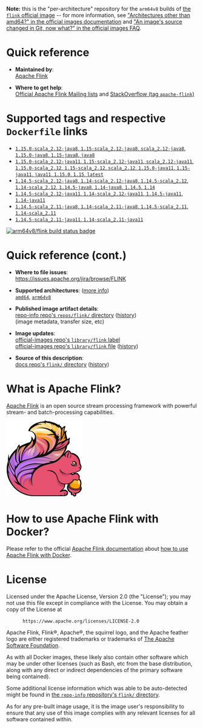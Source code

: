 <!--

********************************************************************************

WARNING:

    DO NOT EDIT "flink/README.md"

    IT IS AUTO-GENERATED

    (from the other files in "flink/" combined with a set of templates)

********************************************************************************

-->

**Note:** this is the "per-architecture" repository for the `arm64v8` builds of [the `flink` official image](https://hub.docker.com/_/flink) -- for more information, see ["Architectures other than amd64?" in the official images documentation](https://github.com/docker-library/official-images#architectures-other-than-amd64) and ["An image's source changed in Git, now what?" in the official images FAQ](https://github.com/docker-library/faq#an-images-source-changed-in-git-now-what).

# Quick reference

-	**Maintained by**:  
	[Apache Flink](https://flink.apache.org/community.html#people)

-	**Where to get help**:  
	[Official Apache Flink Mailing lists](https://flink.apache.org/community.html#mailing-lists) and [StackOverflow (tag `apache-flink`)](https://stackoverflow.com/questions/tagged/apache-flink)

# Supported tags and respective `Dockerfile` links

-	[`1.15.0-scala_2.12-java8`, `1.15-scala_2.12-java8`, `scala_2.12-java8`, `1.15.0-java8`, `1.15-java8`, `java8`](https://github.com/apache/flink-docker/blob/61ff8a04ee483930d1da5b585c5101d7ffc500a0/1.15/scala_2.12-java8-debian/Dockerfile)
-	[`1.15.0-scala_2.12-java11`, `1.15-scala_2.12-java11`, `scala_2.12-java11`, `1.15.0-scala_2.12`, `1.15-scala_2.12`, `scala_2.12`, `1.15.0-java11`, `1.15-java11`, `java11`, `1.15.0`, `1.15`, `latest`](https://github.com/apache/flink-docker/blob/61ff8a04ee483930d1da5b585c5101d7ffc500a0/1.15/scala_2.12-java11-debian/Dockerfile)
-	[`1.14.5-scala_2.12-java8`, `1.14-scala_2.12-java8`, `1.14.5-scala_2.12`, `1.14-scala_2.12`, `1.14.5-java8`, `1.14-java8`, `1.14.5`, `1.14`](https://github.com/apache/flink-docker/blob/bf3014dc4e866d0d213a45cea17010c2380b7e6b/1.14/scala_2.12-java8-debian/Dockerfile)
-	[`1.14.5-scala_2.12-java11`, `1.14-scala_2.12-java11`, `1.14.5-java11`, `1.14-java11`](https://github.com/apache/flink-docker/blob/bf3014dc4e866d0d213a45cea17010c2380b7e6b/1.14/scala_2.12-java11-debian/Dockerfile)
-	[`1.14.5-scala_2.11-java8`, `1.14-scala_2.11-java8`, `1.14.5-scala_2.11`, `1.14-scala_2.11`](https://github.com/apache/flink-docker/blob/bf3014dc4e866d0d213a45cea17010c2380b7e6b/1.14/scala_2.11-java8-debian/Dockerfile)
-	[`1.14.5-scala_2.11-java11`, `1.14-scala_2.11-java11`](https://github.com/apache/flink-docker/blob/bf3014dc4e866d0d213a45cea17010c2380b7e6b/1.14/scala_2.11-java11-debian/Dockerfile)

[![arm64v8/flink build status badge](https://img.shields.io/jenkins/s/https/doi-janky.infosiftr.net/job/multiarch/job/arm64v8/job/flink.svg?label=arm64v8/flink%20%20build%20job)](https://doi-janky.infosiftr.net/job/multiarch/job/arm64v8/job/flink/)

# Quick reference (cont.)

-	**Where to file issues**:  
	https://issues.apache.org/jira/browse/FLINK

-	**Supported architectures**: ([more info](https://github.com/docker-library/official-images#architectures-other-than-amd64))  
	[`amd64`](https://hub.docker.com/r/amd64/flink/), [`arm64v8`](https://hub.docker.com/r/arm64v8/flink/)

-	**Published image artifact details**:  
	[repo-info repo's `repos/flink/` directory](https://github.com/docker-library/repo-info/blob/master/repos/flink) ([history](https://github.com/docker-library/repo-info/commits/master/repos/flink))  
	(image metadata, transfer size, etc)

-	**Image updates**:  
	[official-images repo's `library/flink` label](https://github.com/docker-library/official-images/issues?q=label%3Alibrary%2Fflink)  
	[official-images repo's `library/flink` file](https://github.com/docker-library/official-images/blob/master/library/flink) ([history](https://github.com/docker-library/official-images/commits/master/library/flink))

-	**Source of this description**:  
	[docs repo's `flink/` directory](https://github.com/docker-library/docs/tree/master/flink) ([history](https://github.com/docker-library/docs/commits/master/flink))

# What is Apache Flink?

[Apache Flink](https://flink.apache.org/) is an open source stream processing framework with powerful stream- and batch-processing capabilities.

![logo](https://raw.githubusercontent.com/docker-library/docs/71398f44551617e3934a86b4b7a3c770ae093b59/flink/logo.png)

# How to use Apache Flink with Docker?

Please refer to the official [Apache Flink documentation](https://ci.apache.org/projects/flink/flink-docs-master/) about [how to use Apache Flink with Docker](https://ci.apache.org/projects/flink/flink-docs-master/ops/deployment/docker.html).

# License

Licensed under the Apache License, Version 2.0 (the "License"); you may not use this file except in compliance with the License. You may obtain a copy of the License at

	      https://www.apache.org/licenses/LICENSE-2.0

Apache Flink, Flink®, Apache®, the squirrel logo, and the Apache feather logo are either registered trademarks or trademarks of [The Apache Software Foundation](https://apache.org/).

As with all Docker images, these likely also contain other software which may be under other licenses (such as Bash, etc from the base distribution, along with any direct or indirect dependencies of the primary software being contained).

Some additional license information which was able to be auto-detected might be found in [the `repo-info` repository's `flink/` directory](https://github.com/docker-library/repo-info/tree/master/repos/flink).

As for any pre-built image usage, it is the image user's responsibility to ensure that any use of this image complies with any relevant licenses for all software contained within.
